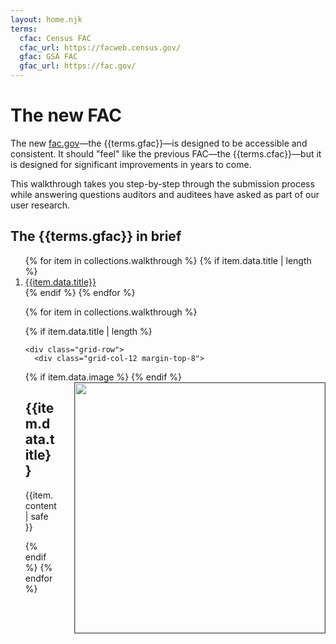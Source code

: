 ```yaml
---
layout: home.njk
terms:
  cfac: Census FAC
  cfac_url: https://facweb.census.gov/
  gfac: GSA FAC
  gfac_url: https://fac.gov/
---
```



# The new FAC

The new [fac.gov]({{terms.gfac_url}})&mdash;the {{terms.gfac}}&mdash;is designed to be accessible and consistent. It should "feel" like the previous FAC&mdash;the {{terms.cfac}}&mdash;but it is designed for significant improvements in years to come.

This walkthrough takes you step-by-step through the submission process while answering questions auditors and auditees have asked as part of our user research.


## The {{terms.gfac}} in brief 

<ol>
{% for item in collections.walkthrough %}
  {% if item.data.title | length %}
  <li>
    <a href="#{{item.data.title | slugify }}">{{item.data.title}}</a>
  </li>
  {% endif %}
{% endfor %}

<div class="grid-container">

{% for item in collections.walkthrough %}

  {% if item.data.title | length %}

    <div class="grid-row">
      <div class="grid-col-12 margin-top-8">

  {% if item.data.image %}
      <img src="{{config.baseUrl}}assets/img/walkthrough/{{item.data.image}}" width=400 style="margin-left: 2em; margin-bottom: 2em; float: right; border: 1px solid #555;"/>
  {% endif %}
        <h2 id="{{ item.data.title | slugify }}">{{item.data.title}}</h2>

  {{item.content | safe }}
  
  </div>
</div>
  {% endif %}
{% endfor %}
</div>
